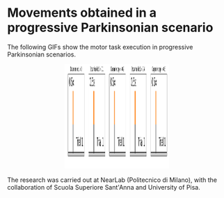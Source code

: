 # Movements obtained in a progressive Parkinsonian scenario
The following GIFs show the motor task execution in progressive Parkinsonian scenarios.

<p align="center">
  <img src="https://github.com/marcobiasizzo/multiarea_PD_motortask/blob/main/videos/motor_task.gif" width="240" height="240" />
</p>

The research was carried out at NearLab (Politecnico di Milano), with the collaboration of Scuola Superiore Sant'Anna and University of Pisa.
